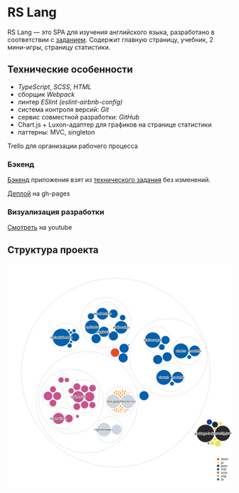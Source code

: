 # RS Lang

RS Lang — это SPA для изучения английского языка, разработано в соответствии с [заданием](https://github.com/rolling-scopes-school/tasks/blob/master/tasks/stage-2/rs-lang/rslang.md). Содержит главную страницу, учебник, 2 мини-игры, страницу статистики.

## Технические особенности
 - *TypeScript*, *SCSS*, *HTML*
 - cборщик *Webpack*
 - линтер *ESlint* *(eslint-airbnb-config)*
 - система контроля версий: *Git*
 - сервис совместной разработки: *GitHub*
 - Chart.js + Luxon-адаптер для графиков на странице статистики
 - паттерны: MVC, singleton
 
 Trello для организации рабочего процесса

### Бэкенд
[Бэкенд](https://github.com/rolling-scopes-school/react-rslang-be) приложения взят из [технического задания](https://github.com/rolling-scopes-school/tasks/blob/master/tasks/stage-2/rs-lang/rslang.md) без изменений. 


[Деплой](https://azozulya.github.io/rslang/) на gh-pages

### Визуализация разработки
[Смотреть](https://youtu.be/jGcktViBCfk) на youtube

## Структура проекта
![Visualization of the codebase](./diagram.svg)
